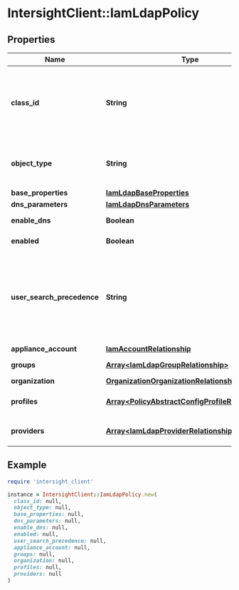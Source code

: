 # IntersightClient::IamLdapPolicy

## Properties

| Name | Type | Description | Notes |
| ---- | ---- | ----------- | ----- |
| **class_id** | **String** | The fully-qualified name of the instantiated, concrete type. This property is used as a discriminator to identify the type of the payload when marshaling and unmarshaling data. | [default to &#39;iam.LdapPolicy&#39;] |
| **object_type** | **String** | The fully-qualified name of the instantiated, concrete type. The value should be the same as the &#39;ClassId&#39; property. | [default to &#39;iam.LdapPolicy&#39;] |
| **base_properties** | [**IamLdapBaseProperties**](IamLdapBaseProperties.md) |  | [optional] |
| **dns_parameters** | [**IamLdapDnsParameters**](IamLdapDnsParameters.md) |  | [optional] |
| **enable_dns** | **Boolean** | Enables DNS to access LDAP servers. | [optional] |
| **enabled** | **Boolean** | LDAP server performs authentication. | [optional][default to true] |
| **user_search_precedence** | **String** | Search precedence between local user database and LDAP user database. * &#x60;LocalUserDb&#x60; - Precedence is given to local user database while searching. * &#x60;LDAPUserDb&#x60; - Precedence is given to LADP user database while searching. | [optional][default to &#39;LocalUserDb&#39;] |
| **appliance_account** | [**IamAccountRelationship**](IamAccountRelationship.md) |  | [optional] |
| **groups** | [**Array&lt;IamLdapGroupRelationship&gt;**](IamLdapGroupRelationship.md) | An array of relationships to iamLdapGroup resources. | [optional] |
| **organization** | [**OrganizationOrganizationRelationship**](OrganizationOrganizationRelationship.md) |  | [optional] |
| **profiles** | [**Array&lt;PolicyAbstractConfigProfileRelationship&gt;**](PolicyAbstractConfigProfileRelationship.md) | An array of relationships to policyAbstractConfigProfile resources. | [optional] |
| **providers** | [**Array&lt;IamLdapProviderRelationship&gt;**](IamLdapProviderRelationship.md) | An array of relationships to iamLdapProvider resources. | [optional] |

## Example

```ruby
require 'intersight_client'

instance = IntersightClient::IamLdapPolicy.new(
  class_id: null,
  object_type: null,
  base_properties: null,
  dns_parameters: null,
  enable_dns: null,
  enabled: null,
  user_search_precedence: null,
  appliance_account: null,
  groups: null,
  organization: null,
  profiles: null,
  providers: null
)
```

